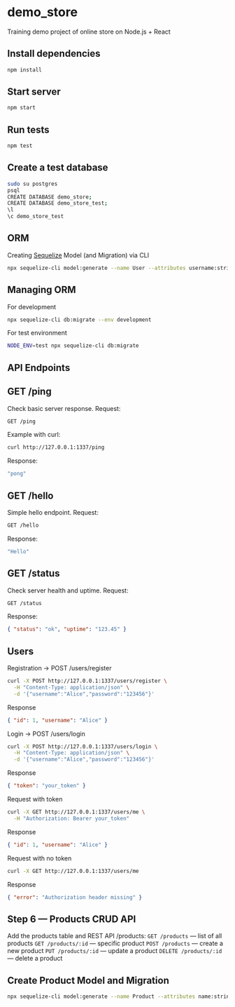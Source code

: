 # demo_store
Training demo project of online store on Node.js + React

## Install dependencies
```bash
npm install
```
## Start server
```bash
npm start
```
## Run tests
```bash
npm test
```
## Create a test database
```bash
sudo su postgres
psql
CREATE DATABASE demo_store;
CREATE DATABASE demo_store_test;
\l
\c demo_store_test
```
## ORM
Creating [Sequelize](https://sequelize.org/docs/v6/other-topics/migrations/#creating-the-first-model-and-migration) Model (and Migration) via CLI
```bash
npx sequelize-cli model:generate --name User --attributes username:string,password_hash:text
```

## Managing ORM
For development
```bash
npx sequelize-cli db:migrate --env development
```
For test environment
```bash
NODE_ENV=test npx sequelize-cli db:migrate
```

## API Endpoints

## GET /ping
Check basic server response.
Request:
```bash
GET /ping
```
Example with curl:
```bash
curl http://127.0.0.1:1337/ping
```
Response:
```bash
"pong"
```

## GET /hello
Simple hello endpoint.
Request:
```bash
GET /hello
```
Response:
```bash
"Hello"
```

## GET /status
Check server health and uptime.
Request:
```bash
GET /status
```
Response:
```json
{ "status": "ok", "uptime": "123.45" }
```

## Users

Registration → POST /users/register
```bash
curl -X POST http://127.0.0.1:1337/users/register \
  -H "Content-Type: application/json" \
  -d '{"username":"Alice","password":"123456"}'
```
Response
```json
{ "id": 1, "username": "Alice" }
```
Login → POST /users/login
```bash
curl -X POST http://127.0.0.1:1337/users/login \
  -H "Content-Type: application/json" \
  -d '{"username":"Alice","password":"123456"}'
```
Response
```json
{ "token": "your_token" }
```
Request with token
```bash
curl -X GET http://127.0.0.1:1337/users/me \
  -H "Authorization: Bearer your_token"
```
Response
```json
{ "id": 1, "username": "Alice" }
```
Request with no token
```bash
curl -X GET http://127.0.0.1:1337/users/me
```
Response
```json
{ "error": "Authorization header missing" }
```

## Step 6 — Products CRUD API
Add the products table and REST API /products:
`GET /products` — list of all products
`GET /products/:id` — specific product
`POST /products` — create a new product
`PUT /products/:id` — update a product
`DELETE /products/:id` — delete a product

## Create Product Model and Migration
```bash
npx sequelize-cli model:generate --name Product --attributes name:string,price:float,description:text
```